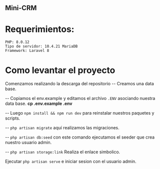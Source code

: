 ## Mini-CRM

# Requerimientos:
    PHP: 8.0.12
    Tipo de servidor: 10.4.21 MariaDB
    Framework: Laravel 8

# Como levantar el proyecto 

Comenzamos realizando la descarga del repositorio
-- Creamos una data base.

-- Copiamos el env.example y editamos el archivo `.ENV` asociando nuestra data base.
    **cp .env.example .env**

-- Luego  `npm install && npm run dev` para reinstalar nuestros paquetes y scripts.

-- `php artisan migrate` aquí realizamos las migraciones.

-- `php artisan db:seed` con este comando ejecutamos el seeder que crea nuestro usuario admin.

-- `php artisan storage:link` Realiza el enlace simbolico.

Ejecutar `php artisan serve` e iniciar sesion con el usuario admin.




